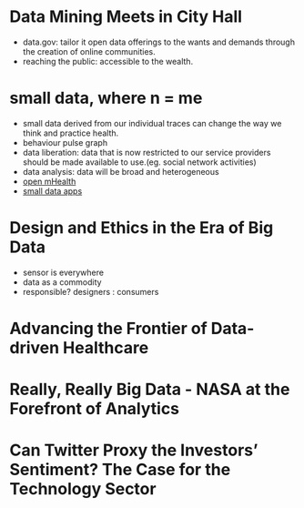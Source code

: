 # Data Mining Meets in City Hall

-   data.gov: tailor it open data offerings to the wants and demands through the creation of online communities.
-   reaching the public: accessible to the wealth.

# small data, where n = me

-   small data derived from our individual traces can change the way we think and practice health.
-   behaviour pulse graph
-   data liberation: data that is now restricted to our service providers should be made available to use.(eg. social network activities)
-   data analysis: data will be broad and heterogeneous
-   [open mHealth](openmhealth.org)
-   [small data apps](smalldata.io)

# Design and Ethics in the Era of Big Data

-   sensor is everywhere
-   data as a commodity
-   responsible? designers : consumers

# Advancing the Frontier of Data-driven Healthcare

# Really, Really Big Data - NASA at the Forefront of Analytics

# Can Twitter Proxy the Investors’ Sentiment? The Case for the Technology Sector

